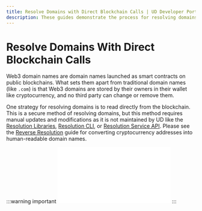 ```yaml
---
title: Resolve Domains with Direct Blockchain Calls | UD Developer Portal
description: These guides demonstrate the process for resolving domains using direct blockchain calls and a few examples of how to use this to build applications.
---
```


# Resolve Domains With Direct Blockchain Calls

Web3 domain names are domain names launched as smart contracts on public blockchains. What sets them apart from traditional domain names (like `.com`) is that Web3 domains are stored by their owners in their wallet like cryptocurrency, and no third party can change or remove them.

One strategy for resolving domains is to read directly from the blockchain. This is a secure method of resolving domains, but this method requires manual updates and modifications as it is not maintained by UD like the [Resolution Libraries](sdks-and-libraries/javascript.md), [Resolution CLI](sdks-and-libraries/cli.md), or [Resolution Service API](openapi/resolution.page.yaml). Please see the [Reverse Resolution](/reverse-resolution/index.md) guide for converting cryptocurrency addresses into human-readable domain names.

:::warning important
<embed src="/snippets/_new_tld_warning.md" />
:::


